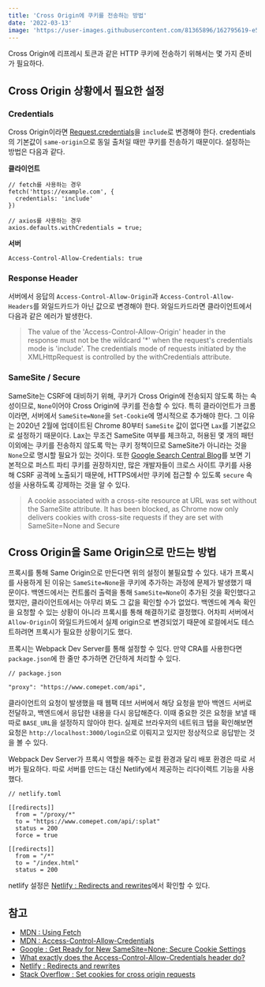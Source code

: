 ```yaml
---
title: 'Cross Origin에 쿠키를 전송하는 방법'
date: '2022-03-13'
image: 'https://user-images.githubusercontent.com/81365896/162795619-e5291d65-6325-445b-b847-6d0ad6351a6a.png'
---
```


Cross Origin에 리프레시 토큰과 같은 HTTP 쿠키에 전송하기 위해서는 몇 가지 준비가 필요하다.

## Cross Origin 상황에서 필요한 설정

### Credentials

Cross Origin이라면 [Request.credentials](https://developer.mozilla.org/ko/docs/Web/API/Request/credentials)을 `include`로 변경해야 한다. credentials의 기본값이 `same-origin`으로 동일 출처일 때만 쿠키를 전송하기 때문이다. 설정하는 방법은 다음과 같다.

**클라이언트**

```
// fetch를 사용하는 경우
fetch('https://example.com', {
  credentials: 'include'
})
```

```
// axios를 사용하는 경우
axios.defaults.withCredentials = true;
```

**서버**

```
Access-Control-Allow-Credentials: true
```

### Response Header

서버에서 응답의 `Access-Control-Allow-Origin`과 `Access-Control-Allow-Headers`를 와일드카드가 아닌 값으로 변경해야 한다. 와일드카드라면 클라이언트에서 다음과 같은 에러가 발생한다.

> The value of the 'Access-Control-Allow-Origin' header in the response must not be the wildcard '\*' when the request's credentials mode is 'include'. The credentials mode of requests initiated by the XMLHttpRequest is controlled by the withCredentials attribute.

### SameSite / Secure

SameSite는 CSRF에 대비하기 위해, 쿠키가 Cross Origin에 전송되지 않도록 하는 속성이므로, `None`이어야 Cross Origin에 쿠키를 전송할 수 있다. 특히 클라이언트가 크롬이라면, 서버에서 `SameSite=None`을 `Set-Cookie`에 명시적으로 추가해야 한다. 그 이유는 2020년 2월에 업데이트된 Chrome 80부터 `SameSite` 값이 없다면 `Lax`를 기본값으로 설정하기 때문이다. Lax는 무조건 SameSite 여부를 체크하고, 허용된 몇 개의 패턴 이외에는 쿠키를 전송하지 않도록 막는 쿠키 정책이므로 SameSite가 아니라는 것을 `None`으로 명시할 필요가 있는 것이다. 또한 [Google Search Central Blog](https://developers.google.com/search/blog/2020/01/get-ready-for-new-samesitenone-secure)를 보면 기본적으로 퍼스트 파티 쿠키를 권장하지만, 많은 개발자들이 크로스 사이트 쿠키를 사용해 CSRF 공격에 노출되기 때문에, HTTPS에서만 쿠키에 접근할 수 있도록 `secure` 속성을 사용하도록 강제하는 것을 알 수 있다.

> A cookie associated with a cross-site resource at URL was set without the SameSite attribute. It has been blocked, as Chrome now only delivers cookies with cross-site requests if they are set with SameSite=None and Secure

## Cross Origin을 Same Origin으로 만드는 방법

프록시를 통해 Same Origin으로 만든다면 위의 설정이 불필요할 수 있다. 내가 프록시를 사용하게 된 이유는 `SameSite=None`을 쿠키에 추가하는 과정에 문제가 발생했기 때문이다. 백엔드에서는 컨트롤러 출력을 통해 `SameSite=None`이 추가된 것을 확인했다고 했지만, 클라이언트에서는 아무리 봐도 그 값을 확인할 수가 없었다. 백엔드에 계속 확인을 요청할 수 있는 상황이 아니라 프록시를 통해 해결하기로 결정했다. 어차피 서버에서 `Allow-Origin`이 와일드카드에서 실제 origin으로 변경되었기 때문에 로컬에서도 테스트하려면 프록시가 필요한 상황이기도 했다.

프록시는 Webpack Dev Server를 통해 설정할 수 있다. 만약 CRA를 사용한다면 `package.json`에 한 줄만 추가하면 간단하게 처리할 수 있다.

```
// package.json

"proxy": "https://www.comepet.com/api",
```

클라이언트의 요청이 발생했을 때 웹팩 데브 서버에서 해당 요청을 받아 백엔드 서버로 전달하고, 백엔드에서 응답한 내용을 다시 응답해준다. 이때 중요한 것은 요청을 보낼 때 따로 `BASE_URL`을 설정하지 않아야 한다. 실제로 브라우저의 네트워크 탭을 확인해보면 요청은 `http://localhost:3000/login`으로 이뤄지고 있지만 정상적으로 응답받는 것을 볼 수 있다.

Webpack Dev Server가 프록시 역할을 해주는 로컬 환경과 달리 배포 환경은 따로 서버가 필요하다. 따로 서버를 만드는 대신 Netlify에서 제공하는 리다이렉트 기능을 사용했다.

```
// netlify.toml

[[redirects]]
  from = "/proxy/*"
  to = "https://www.comepet.com/api/:splat"
  status = 200
  force = true

[[redirects]]
  from = "/*"
  to = "/index.html"
  status = 200
```

netlify 설정은 [Netlify : Redirects and rewrites](https://docs.netlify.com/routing/redirects/)에서 확인할 수 있다.

## 참고

- [MDN : Using Fetch](https://developer.mozilla.org/ko/docs/Web/API/Fetch_API/Using_Fetch)
- [MDN : Access-Control-Allow-Credentials](https://developer.mozilla.org/en-US/docs/Web/HTTP/Headers/Access-Control-Allow-Credentials)
- [Google : Get Ready for New SameSite=None; Secure Cookie Settings](https://developers.google.com/search/blog/2020/01/get-ready-for-new-samesitenone-secure)
- [What exactly does the Access-Control-Allow-Credentials header do?](https://stackoverflow.com/questions/24687313/what-exactly-does-the-access-control-allow-credentials-header-do)
- [Netlify : Redirects and rewrites](https://docs.netlify.com/routing/redirects/)
- [Stack Overflow : Set cookies for cross origin requests](https://stackoverflow.com/questions/46288437/set-cookies-for-cross-origin-requests)
